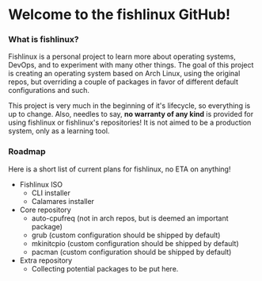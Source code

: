 # Welcome to the fishlinux GitHub!

### What is fishlinux?

Fishlinux is a personal project to learn more about operating systems, DevOps, and to experiment with many other things. The goal of this project is creating an operating system based on Arch Linux, using the original repos, but overriding a couple of packages in favor of different default configurations and such.

This project is very much in the beginning of it's lifecycle, so everything is up to change. Also, needles to say, **no warranty of any kind** is provided for using fishlinux or fishlinux's repositories! It is not aimed to be a production system, only as a learning tool.

### Roadmap

Here is a short list of current plans for fishlinux, no ETA on anything!

- Fishlinux ISO
    - CLI installer
    - Calamares installer
- Core repository
    - auto-cpufreq (not in arch repos, but is deemed an important package)
    - grub (custom configuration should be shipped by default)
    - mkinitcpio (custom configuration should be shipped by default)
    - pacman (custom configuration should be shipped by default)
- Extra repository
    - Collecting potential packages to be put here.
